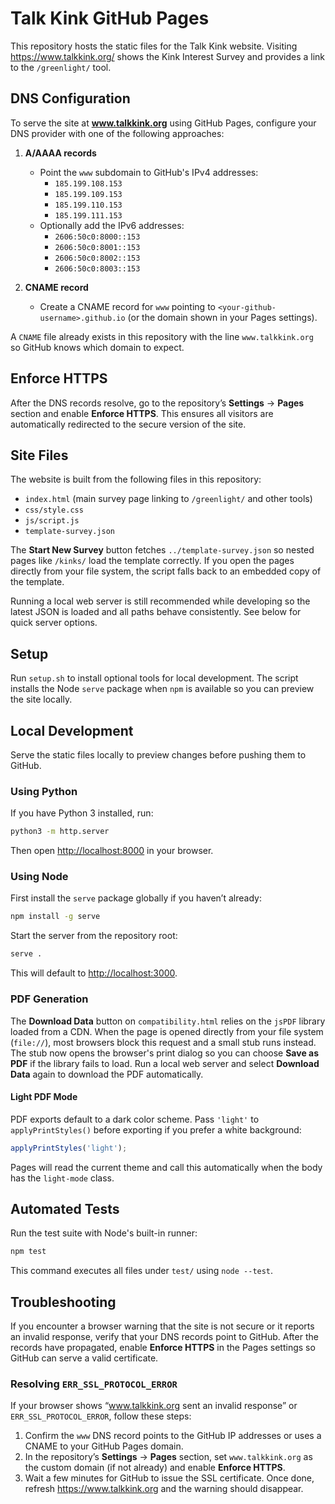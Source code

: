 # Talk Kink GitHub Pages

This repository hosts the static files for the Talk Kink website.
Visiting https://www.talkkink.org/ shows the Kink Interest Survey and
provides a link to the `/greenlight/` tool.

## DNS Configuration

To serve the site at **www.talkkink.org** using GitHub Pages, configure your DNS provider with one of the following approaches:

1. **A/AAAA records**
   - Point the `www` subdomain to GitHub's IPv4 addresses:
     - `185.199.108.153`
     - `185.199.109.153`
     - `185.199.110.153`
     - `185.199.111.153`
   - Optionally add the IPv6 addresses:
     - `2606:50c0:8000::153`
     - `2606:50c0:8001::153`
     - `2606:50c0:8002::153`
     - `2606:50c0:8003::153`

2. **CNAME record**
   - Create a CNAME record for `www` pointing to `<your-github-username>.github.io` (or the domain shown in your Pages settings).

A `CNAME` file already exists in this repository with the line `www.talkkink.org` so GitHub knows which domain to expect.

## Enforce HTTPS

After the DNS records resolve, go to the repository’s **Settings** → **Pages** section and enable **Enforce HTTPS**. This ensures all visitors are automatically redirected to the secure version of the site.

## Site Files

The website is built from the following files in this repository:

- `index.html` (main survey page linking to `/greenlight/` and other tools)
- `css/style.css`
- `js/script.js`
- `template-survey.json`

The **Start New Survey** button fetches `../template-survey.json` so nested
pages like `/kinks/` load the template correctly. If you open the pages
directly from your file system, the script falls back to an embedded copy of
the template.

Running a local web server is still recommended while developing so the latest
JSON is loaded and all paths behave consistently. See below for quick server
options.

## Setup

Run `setup.sh` to install optional tools for local development. The script
installs the Node `serve` package when `npm` is available so you can preview
the site locally.

## Local Development

Serve the static files locally to preview changes before pushing them to GitHub.

### Using Python

If you have Python 3 installed, run:

```bash
python3 -m http.server
```

Then open <http://localhost:8000> in your browser.

### Using Node

First install the `serve` package globally if you haven’t already:

```bash
npm install -g serve
```

Start the server from the repository root:

```bash
serve .
```

This will default to <http://localhost:3000>.

### PDF Generation

The **Download Data** button on `compatibility.html` relies on the `jsPDF` library
loaded from a CDN. When the page is opened directly from your file system
(`file://`), most browsers block this request and a small stub runs instead. The
stub now opens the browser's print dialog so you can choose **Save as PDF** if the
library fails to load. Run a local web server and select **Download Data** again
to download the PDF automatically.

#### Light PDF Mode

PDF exports default to a dark color scheme. Pass `'light'` to `applyPrintStyles()`
before exporting if you prefer a white background:

```javascript
applyPrintStyles('light');
```

Pages will read the current theme and call this automatically when the body
has the `light-mode` class.

## Automated Tests

Run the test suite with Node's built-in runner:

```bash
npm test
```

This command executes all files under `test/` using `node --test`.

## Troubleshooting

If you encounter a browser warning that the site is not secure or it reports an invalid response, verify that your DNS records point to GitHub. After the records have propagated, enable **Enforce HTTPS** in the Pages settings so GitHub can serve a valid certificate.

### Resolving `ERR_SSL_PROTOCOL_ERROR`
If your browser shows “www.talkkink.org sent an invalid response” or `ERR_SSL_PROTOCOL_ERROR`, follow these steps:
1. Confirm the `www` DNS record points to the GitHub IP addresses or uses a CNAME to your GitHub Pages domain.
2. In the repository’s **Settings** → **Pages** section, set `www.talkkink.org` as the custom domain (if not already) and enable **Enforce HTTPS**.
3. Wait a few minutes for GitHub to issue the SSL certificate. Once done, refresh https://www.talkkink.org and the warning should disappear.
